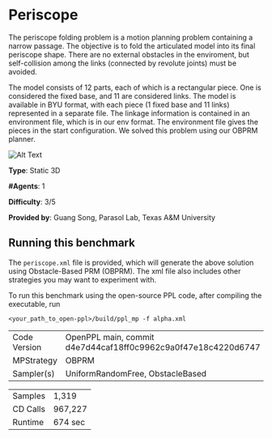 # Periscope
The periscope folding problem is a motion planning problem containing a narrow passage. The objective is to fold the articulated model into its final periscope shape. There are no external obstacles in the enviroment, but self-collision among the links (connected by revolute joints) must be avoided.

The model consists of 12 parts, each of which is a rectangular piece. One is considered the fixed base, and 11 are considered links. The model is available in BYU format, with each piece (1 fixed base and 11 links) represented in a separate file. The linkage information is contained in an environment file, which is in our env format. The environment file gives the pieces in the start configuration.
We solved this problem using our OBPRM planner.

![Alt Text](media/pariscope.gif)

__Type__: Static 3D

__#Agents__: 1

__Difficulty__: 3/5

__Provided by__: Guang Song, Parasol Lab, Texas A&M University

## Running this benchmark
The ```periscope.xml``` file is provided, which will generate the above solution using Obstacle-Based PRM (OBPRM). The xml file also includes other strategies you may want to experiment with.

To run this benchmark using the open-source PPL code, after compiling the executable, run

```
<your_path_to_open-ppl>/build/ppl_mp -f alpha.xml
```

|  |  |
| ------ | ------ |
| Code Version       |  OpenPPL main, commit d4e7d44caf18ff0c9962c9a0f47e18c4220d6747 |
| MPStrategy       |   OBPRM     |
| Sampler(s)       |   UniformRandomFree, ObstacleBased     |

|  |  |
| ------ | ------ |
| Samples       |   1,319    |
| CD Calls       |   967,227   |
| Runtime       |    674 sec   |